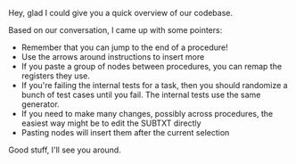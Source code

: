 Hey, glad I could give you a quick overview of our codebase.

Based on our conversation, I came up with some pointers:

* Remember that you can jump to the end of a procedure!
* Use the arrows around instructions to insert more
* If you paste a group of nodes between procedures, you can remap the registers they use.
* If you're failing the internal tests for a task, then you should randomize a bunch of test cases until you fail. The internal tests use the same generator.
* If you need to make many changes, possibly across procedures, the easiest way might be to edit the SUBTXT directly
* Pasting nodes will insert them after the current selection

Good stuff, I'll see you around.